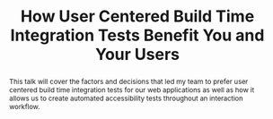 ---
title: "How User Centered Build Time Integration Tests Benefit You and Your Users"
speaker: Beryl Egerter
tags: ["Talk", "CascadiaJS 2019", "Beryle Egerter"]
abstract: "This talk will cover the factors and decisions that led my team to prefer user centered build time integration tests for our web applications as well as how it allows us to create automated accessibility tests throughout an interaction workflow."
layout: talk
---